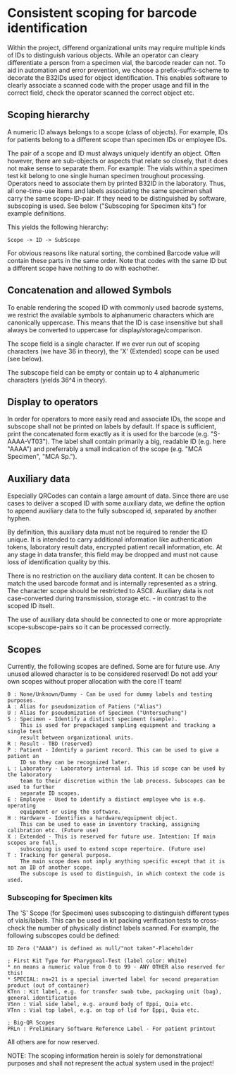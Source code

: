 # Consistent scoping for barcode identification

Within the project, differend organizational units may require multiple kinds of IDs to
distinguish various objects. While an operator can cleary differentiate a person from a
specimen vial, the barcode reader can not. To aid in automation and error prevention,
we choose a prefix-suffix-scheme to decorate the B32IDs used for object identification.
This enables software to clearly associate a scanned code with the proper usage and
fill in the correct field, check the operator scanned the correct object etc.

## Scoping hierarchy

A numeric ID always belongs to a scope (class of objects). For example, IDs for patients
belong to a different scope than specimen IDs or employee IDs.

The pair of a scope and ID must always uniquely identify an object. Often however, there are 
sub-objects or aspects that relate so closely, that it does not make sense to separate
them. For example: The vials within a specimen test kit belong to one single human specimen
troughout processing. Operators need to associate them by printed B32ID in the laboratory.
Thus, all one-time-use items and labels associating the same specimen shall carry the same
scope-ID-pair. If they need to be distinguished by software, subscoping is used.
See below ("Subscoping for Specimen kits") for example definitions.

This yields the following hierarchy:

	Scope -> ID -> SubScope

For obvious reasons like natural sorting, the combined Barcode value will contain these
parts in the same order.
Note that codes with the same ID but a different scope have nothing to do with eachother.

## Concatenation and allowed Symbols

To enable rendering the scoped ID with commonly used bacrode systems, we restrict the available
symbols to alphanumeric characters which are canonically uppercase. This means that the ID is
case insensitive but shall always be converted to uppercase for display/storage/comparison.

The scope field is a single character. If we ever run out of scoping characters (we have 36 in theory),
the 'X' (Extended) scope can be used (see below).

The subscope field can be empty or contain up to 4 alphanumeric characters (yields 36^4 in theory).

## Display to operators

In order for operators to more easily read and associate IDs, the scope and subscope shall not be
printed on labels by default. If space is sufficient, print the concatenated form exactly as it is
used for the barcode (e.g. "S-AAAA-VT03"). The label shall contain primarily a big, readable ID
(e.g. here "AAAA") and preferrably a small indication of the scope (e.g. "MCA Specimen", "MCA Sp.").

## Auxiliary data

Especially QRCodes can contain a large amount of data. Since there are use cases to deliver a
scoped ID with some auxiliary data, we define the option to append auxiliary data to the fully subscoped id,
separated by another hyphen.

By definition, this auxiliary data must not be required to render the ID unique. It is intended
to carry additional information like authentication tokens, laboratory result data, encrypted patient recall information, etc.
At any stage in data transfer, this field may be dropped and must not cause loss of identification
quality by this. 

There is no restriction on the auxiliary data content. It can be chosen to match the used barcode format
and is internally represented as a string. The character scope should be restricted to ASCII.
Auxiliary data is not case-converted during transmission, storage etc. - in contrast to the scoped ID itselt.

The use of auxiliary data should be connected to one or more appropriate scope-subscope-pairs so
it can be processed correctly.

## Scopes

Currently, the following scopes are defined. Some are for future use. Any unused allowed character is
to be considered reserved! Do not add your own scopes without proper allocation with the core IT team!

	0 : None/Unknown/Dummy - Can be used for dummy labels and testing purposes.
	A : Alias for pseudomization of Patiens ("Alias")
	U : Alias for pseudomization of Specimen ("Untersuchung")
	S : Specimen - Identify a distinct speciment (sample). 
		This is used for prepackaged sampling equipment and tracking a single test 
		result between organizational units.
    R : Result - TBD (reserved)
	P : Patient - Identify a parient record. This can be used to give a patient an 
	    ID so they can be recognized later.
	L : Laboratory - Laboratory internal id. This id scope can be used by the laboratory 
	    team to their discretion within the lab process. Subscopes can be used to further 
		separate ID scopes.
	E : Employee - Used to identify a distinct employee who is e.g. operating 
	    equipment or using the software.
	H : Hardware - Identifies a hardware/equipment object.
	    This can be used to ease in inventory tracking, assigning calibration etc. (Future use)
	X : Extended - This is reserved for future use. Intention: If main scopes are full, 
	    subscoping is used to extend scope repertoire. (Future use)
	T : Tracking for general purpose.
	    The main scope does not imply anything specific except that it is not an ID of another scope.
		The subscope is used to distinguish, in which context the code is used.

### Subscoping for Specimen kits

The 'S' Scope (for Specimen) uses subscoping to distinguish different types of vials/labels.
This can be used in kit packing verification tests to cross-check the number of physically distinct
labels scanned. For example, the following subscopes could be defined:

	ID Zero ("AAAA") is defined as null/"not taken"-Placeholder

	; First Kit Type for Pharygneal-Test (label color: White)
	* nn means a numeric value from 0 to 99 - ANY OTHER also reserved for this!
	* SPECIAL: nn=21 is a special inverted label for second preparation product (out of container)
	KTnn : Kit label, e.g. for transfer swab tube, packaging unit (bag), general identification
	VSnn : Vial side label, e.g. around body of Eppi, Quia etc.
	VTnn : Vial top label, e.g. on top of lid for Eppi, Quia etc.

	; Big-QR Scopes
	PRLn : Preliminary Software Reference Label - For patient printout

All others are for now reserved.

NOTE: The scoping information herein is solely for demonstrational purposes and shall not represent the actual system used in the project!
